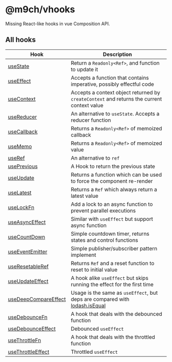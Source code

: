 # @m9ch/vhooks

Missing React-like hooks in vue Composition API.

## All hooks

| Hook | Description |
| ---- | ----------- |
| [useState](./src/useState/README.md) | Return a `Readonly<Ref>`, and function to update it |
| [useEffect](./src/useEffect/README.md) | Accepts a function that contains imperative, possibly effectful code |
| [useContext](./src/useContext/README.md) | Accepts a context object returned by `createContext` and returns the current context value |
| [useReducer](./src/useReducer/README.md) | An alternative to `useState`. Accepts a reducer function |
| [useCallback](./src/useCallback/README.md) | Returns a `Readonly<Ref>` of memoized callback |
| [useMemo](./src/useMemo/README.md) | Returns a `Readonly<Ref>` of memoized value |
| [useRef](./src/useRef/README.md) | An alternative to `ref` |
| [usePrevious](./src/usePrevious/README.md) | A Hook to return the previous state |
| [useUpdate](./src/useUpdate/README.md) | Returns a function which can be used to force the component re-render |
| [useLatest](./src/useLatest/README.md) | Returns a `Ref` which always return a latest value |
| [useLockFn](./src/useLockFn/README.md) | Add a lock to an async function to prevent parallel executions |
| [useAsyncEffect](./src/useAsyncEffect/README.md) | Similar with `useEffect` but support async function |
| [useCountDown](./src/useCountDown/README.md) | Simple countdown timer, returns states and control functions |
| [useEventEmitter](./src/useEventEmitter/README.md) | Simple publisher/subscriber pattern implement |
| [useResetableRef](./src/useResetableRef/README.md) | Returns `Ref` and a reset function to reset to initial value |
| [useUpdateEffect](./src/useUpdateEffect/README.md) | A hook alike `useEffect` but skips running the effect for the first time |
| [useDeepCompareEffect](./src/useDeepCompareEffect/README.md) | Usage is the same as `useEffect`, but deps are compared with [lodash.isEqual](https://lodash.com/docs/4.17.15#isEqual) |
| [useDebounceFn](./src/useDebounceFn/README.md) | A hook that deals with the debounced function |
| [useDebounceEffect](./src/useDebounceEffect/README.md) | Debounced `useEffect` |
| [useThrottleFn](./src/useThrottleFn/README.md) | A hook that deals with the throttled function |
| [useThrottleEffect](./src/useThrottleEffect/README.md) | Throttled `useEffect` |
